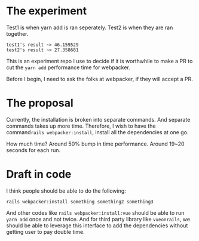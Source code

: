 

# The experiment 

Test1 is when yarn add is ran seperately. Test2 is when they are ran together. 

```
test1's result ~> 46.159529
test2's result ~> 27.358681
```

This is an experiment repo I use to decide if it is worthwhile to make a PR to cut the `yarn add` performance time for webpacker. 

Before I begin, I need to ask the folks at webpacker, if they will accept a PR. 

# The proposal

Currently, the installation is broken into separate commands. And separate commands takes up more time. Therefore, I wish to have the command`rails webpacker:install`, install all the dependencies at one go.

How much time? Around 50% bump in time performance. Around 19~20 seconds for each run. 

# Draft in code 

I think people should be able to do the following: 

```
rails webpacker:install something something2 something3
```
And other codes like `rails webpacker:install:vue` should be able to run `yarn add` once and not twice. And for third party library like `vueonrails`, we should be able to leverage this interface to add the dependencies without getting user to pay double time. 
